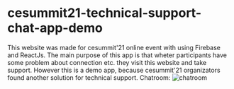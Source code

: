 
# cesummit21-technical-support-chat-app-demo
This website was made for cesummit'21 online event with using Firebase and ReactJs. 
The main purpose of this app is that wheter participants have some problem about connection etc. they visit this website and take support. 
However this is a demo app, because cesummit'21 organizators found another solution for technical support.
Chatroom:
![chatroom](https://user-images.githubusercontent.com/43250880/115584260-51da6b00-a2d3-11eb-8ce5-c1df86c1a172.png)
